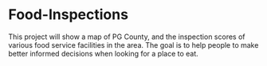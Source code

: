# Food-Inspections

This project will show a map of PG County, and the inspection scores of various food service facilities in the area. The goal is to help people to make better informed decisions when looking for a place to eat. 